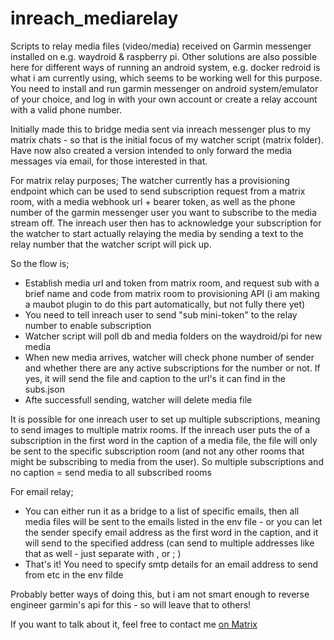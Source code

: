 # inreach_mediarelay

Scripts to relay media files (video/media) received on Garmin messenger installed on e.g. waydroid &amp; raspberry pi. Other solutions are also possible here for different ways of running an android system, e.g. docker redroid is what i am currently using, which seems to be working well for this purpose. You need to install and run garmin messenger on android system/emulator of your choice, and log in with your own account or create a relay account with a valid phone number.

Initially made this to bridge media sent via inreach messenger plus to my matrix chats - so that is the initial focus of my watcher script (matrix folder). Have now also created a version intended to only forward the media messages via email, for those interested in that.

For matrix relay purposes;
The watcher currently has a provisioning endpoint which can be used to send subscription request from a matrix room, with a media webhook url + bearer token, as well as the phone number of the garmin messenger user you want to subscribe to the media stream off. The inreach user then has to acknowledge your subscription for the watcher to start actually relaying the media by sending a text to the relay number that the watcher script will pick up.

So the flow is;
- Establish media url and token from matrix room, and request sub with a brief name and code from matrix room to provisioning API (i am making a maubot plugin to do this part automatically, but not fully there yet)
- You need to tell inreach user to send "sub <name> mini-token" to the relay number to enable subscription
- Watcher script will poll db and media folders on the waydroid/pi for new media
- When new media arrives, watcher will check phone number of sender and whether there are any active subscriptions for the number or not. If yes, it will send the file and caption to the url's it can find in the subs.json
- Afte successfull sending, watcher will delete media file

 It is possible for one inreach user to set up multiple subscriptions, meaning to send images to multiple matrix rooms. If the inreach user puts the <name> of a subscription in the first word in the caption of a media file, the file will only be sent to the specific subscription room (and not any other rooms that might be subscribing to media from the user). So multiple subscriptions and no caption = send media to all subscribed rooms

For email relay;
- You can either run it as a bridge to a list of specific emails, then all media files will be sent to the emails listed in the env file - or you can let the sender specify email address as the first word in the caption, and it will send to the specified address (can send to multiple addresses like that as well - just separate with , or ; )
- That's it! You need to specify smtp details for an email address to send from etc in the env filde

 Probably better ways of doing this, but i am not smart enough to reverse engineer garmin's api for this - so will leave that to others!

 If you want to talk about it, feel free to contact me [on Matrix](https://matrix.to/#/#whatever:vibb.me)
